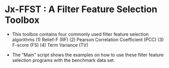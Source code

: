 # Jx-FFST : A Filter Feature Selection Toolbox
* This toolbox contains four commonly used filter feature selection algorithms 
(1) Relief-F (RF) (2) Pearson Correlation Coefficient (PCC) (3) F-score (FS) (4) Term Variance (TV) 

* The "Main" script shows the examples on how to use these filter feature selection programs with the benchmark data set.
